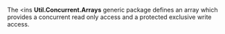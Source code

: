 <p>The &lt;ins <b>Util.Concurrent.Arrays</b> generic package defines an array which provides a concurrent read only access and a protected exclusive write access.</p>
